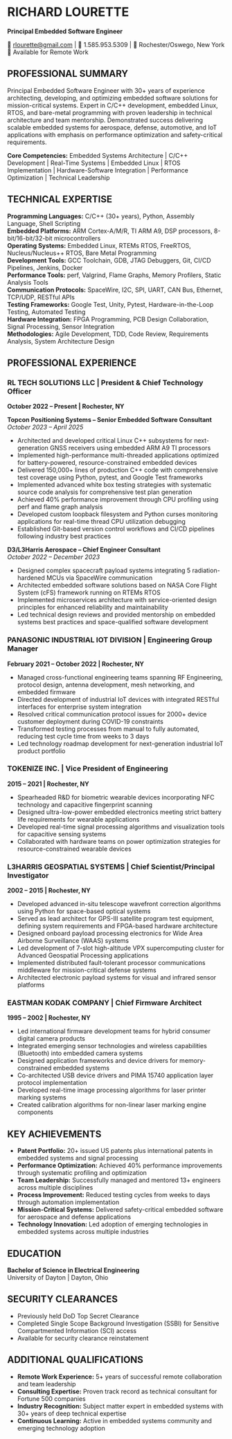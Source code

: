 # RICHARD LOURETTE
**Principal Embedded Software Engineer**

📧 rlourette@gmail.com | 📱 1.585.953.5309 | 📍 Rochester/Oswego, New York  
🔗 Available for Remote Work

## PROFESSIONAL SUMMARY

Principal Embedded Software Engineer with 30+ years of experience architecting, developing, and optimizing embedded software solutions for mission-critical systems. Expert in C/C++ development, embedded Linux, RTOS, and bare-metal programming with proven leadership in technical architecture and team mentorship. Demonstrated success delivering scalable embedded systems for aerospace, defense, automotive, and IoT applications with emphasis on performance optimization and safety-critical requirements.

**Core Competencies:** Embedded Systems Architecture | C/C++ Development | Real-Time Systems | Embedded Linux | RTOS Implementation | Hardware-Software Integration | Performance Optimization | Technical Leadership

## TECHNICAL EXPERTISE

**Programming Languages:** C/C++ (30+ years), Python, Assembly Language, Shell Scripting  
**Embedded Platforms:** ARM Cortex-A/M/R, TI ARM A9, DSP processors, 8-bit/16-bit/32-bit microcontrollers  
**Operating Systems:** Embedded Linux, RTEMs RTOS, FreeRTOS, Nucleus/Nucleus++ RTOS, Bare Metal Programming  
**Development Tools:** GCC Toolchain, GDB, JTAG Debuggers, Git, CI/CD Pipelines, Jenkins, Docker  
**Performance Tools:** perf, Valgrind, Flame Graphs, Memory Profilers, Static Analysis Tools  
**Communication Protocols:** SpaceWire, I2C, SPI, UART, CAN Bus, Ethernet, TCP/UDP, RESTful APIs  
**Testing Frameworks:** Google Test, Unity, Pytest, Hardware-in-the-Loop Testing, Automated Testing  
**Hardware Integration:** FPGA Programming, PCB Design Collaboration, Signal Processing, Sensor Integration  
**Methodologies:** Agile Development, TDD, Code Review, Requirements Analysis, System Architecture Design

## PROFESSIONAL EXPERIENCE

### RL TECH SOLUTIONS LLC | President & Chief Technology Officer
**October 2022 – Present | Rochester, NY**

**Topcon Positioning Systems – Senior Embedded Software Consultant**  
*October 2023 – April 2025*
- Architected and developed critical Linux C++ subsystems for next-generation GNSS receivers using embedded ARM A9 TI processors
- Implemented high-performance multi-threaded applications optimized for battery-powered, resource-constrained embedded devices
- Delivered 150,000+ lines of production C++ code with comprehensive test coverage using Python, pytest, and Google Test frameworks
- Implemented advanced white box testing strategies with systematic source code analysis for comprehensive test plan generation
- Achieved 40% performance improvement through CPU profiling using perf and flame graph analysis
- Developed custom loopback filesystem and Python curses monitoring applications for real-time thread CPU utilization debugging
- Established Git-based version control workflows and CI/CD pipelines following industry best practices

**D3/L3Harris Aerospace – Chief Engineer Consultant**  
*October 2022 – December 2023*
- Designed complex spacecraft payload systems integrating 5 radiation-hardened MCUs via SpaceWire communication
- Architected embedded software solutions based on NASA Core Flight System (cFS) framework running on RTEMs RTOS
- Implemented microservices architecture with service-oriented design principles for enhanced reliability and maintainability
- Led technical design reviews and provided mentorship on embedded systems best practices and space-qualified software development

### PANASONIC INDUSTRIAL IOT DIVISION | Engineering Group Manager
**February 2021 – October 2022 | Rochester, NY**
- Managed cross-functional engineering teams spanning RF Engineering, protocol design, antenna development, mesh networking, and embedded firmware
- Directed development of industrial IoT devices with integrated RESTful interfaces for enterprise system integration
- Resolved critical communication protocol issues for 2000+ device customer deployment during COVID-19 constraints
- Transformed testing processes from manual to fully automated, reducing test cycle time from weeks to 3 days
- Led technology roadmap development for next-generation industrial IoT product portfolio

### TOKENIZE INC. | Vice President of Engineering
**2015 – 2021 | Rochester, NY**
- Spearheaded R&D for biometric wearable devices incorporating NFC technology and capacitive fingerprint scanning
- Designed ultra-low-power embedded electronics meeting strict battery life requirements for wearable applications
- Developed real-time signal processing algorithms and visualization tools for capacitive sensing systems
- Collaborated with hardware teams on power optimization strategies for resource-constrained wearable devices

### L3HARRIS GEOSPATIAL SYSTEMS | Chief Scientist/Principal Investigator
**2002 – 2015 | Rochester, NY**
- Developed advanced in-situ telescope wavefront correction algorithms using Python for space-based optical systems
- Served as lead architect for GPS-III satellite program test equipment, defining system requirements and FPGA-based hardware architecture
- Designed onboard payload processing electronics for Wide Area Airborne Surveillance (WAAS) systems
- Led development of 7-slot high-altitude VPX supercomputing cluster for Advanced Geospatial Processing applications
- Implemented distributed fault-tolerant processor communications middleware for mission-critical defense systems
- Architected electronic payload systems for visual and infrared sensor platforms

### EASTMAN KODAK COMPANY | Chief Firmware Architect
**1995 – 2002 | Rochester, NY**
- Led international firmware development teams for hybrid consumer digital camera products
- Integrated emerging sensor technologies and wireless capabilities (Bluetooth) into embedded camera systems
- Designed application frameworks and device drivers for memory-constrained embedded systems
- Co-architected USB device drivers and PIMA 15740 application layer protocol implementation
- Developed real-time image processing algorithms for laser printer marking systems
- Created calibration algorithms for non-linear laser marking engine components

## KEY ACHIEVEMENTS

- **Patent Portfolio:** 20+ issued US patents plus international patents in embedded systems and signal processing
- **Performance Optimization:** Achieved 40% performance improvements through systematic profiling and optimization
- **Team Leadership:** Successfully managed and mentored 13+ engineers across multiple disciplines
- **Process Improvement:** Reduced testing cycles from weeks to days through automation implementation
- **Mission-Critical Systems:** Delivered safety-critical embedded software for aerospace and defense applications
- **Technology Innovation:** Led adoption of emerging technologies in embedded systems across multiple industries

## EDUCATION

**Bachelor of Science in Electrical Engineering**  
University of Dayton | Dayton, Ohio

## SECURITY CLEARANCES

- Previously held DoD Top Secret Clearance
- Completed Single Scope Background Investigation (SSBI) for Sensitive Compartmented Information (SCI) access
- Available for security clearance reinstatement

## ADDITIONAL QUALIFICATIONS

- **Remote Work Experience:** 5+ years of successful remote collaboration and team leadership
- **Consulting Expertise:** Proven track record as technical consultant for Fortune 500 companies
- **Industry Recognition:** Subject matter expert in embedded systems with 30+ years of deep technical expertise
- **Continuous Learning:** Active in embedded systems community and emerging technology adoption